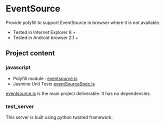 # EventSource

Provide polyfill to support EventSource in browser where it is not available.
 
 * Tested in Internet Explorer 8 +
 * Tested in Android browser 2.1 +

## Project content

### javascript

 * Polyfill module : [eventsource.js](javascript/src/eventsource.js)
 * Jasmine Unit Tests [eventSourceSpec.js](javascript/spec/eventsourceSpec.js)

[eventsource.js](javascript/src/eventsource.js) is the main project deliverable. It has no dependencies.

### test_server

This server is built using python twisted framework.
